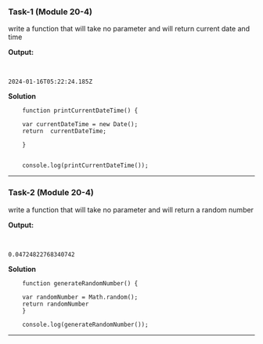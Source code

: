 ### Task-1 (Module 20-4)

write a function that will take no parameter and will return current date and time

**Output:**

<br>

    2024-01-16T05:22:24.185Z

**Solution**
<br>

        function printCurrentDateTime() {

        var currentDateTime = new Date();
        return  currentDateTime;

        }


        console.log(printCurrentDateTime());

---

### Task-2 (Module 20-4)

write a function that will take no parameter and will return a random number

**Output:**

<br>

    0.04724822768340742

**Solution**
<br>

        function generateRandomNumber() {

        var randomNumber = Math.random();
        return randomNumber
        }

        console.log(generateRandomNumber());

---
